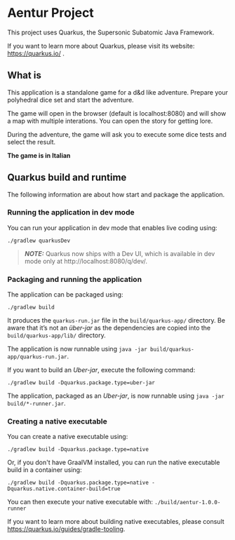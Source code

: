 # Aentur Project

This project uses Quarkus, the Supersonic Subatomic Java Framework.

If you want to learn more about Quarkus, please visit its website: https://quarkus.io/ .

## What is

This application is a standalone game for a d&d like adventure. Prepare your polyhedral dice set and start the adventure.

The game will open in the browser (default is localhost:8080) and will show a map with multiple interations. You can open the story for getting lore.

During the adventure, the game will ask you to execute some dice tests and select the result.

**The game is in Italian**

## Quarkus build and runtime

The following information are about how start and package the application.

### Running the application in dev mode

You can run your application in dev mode that enables live coding using:
```shell script
./gradlew quarkusDev
```

> **_NOTE:_**  Quarkus now ships with a Dev UI, which is available in dev mode only at http://localhost:8080/q/dev/.

### Packaging and running the application

The application can be packaged using:

```shell script
./gradlew build
```

It produces the `quarkus-run.jar` file in the `build/quarkus-app/` directory.
Be aware that it’s not an _über-jar_ as the dependencies are copied into the `build/quarkus-app/lib/` directory.

The application is now runnable using `java -jar build/quarkus-app/quarkus-run.jar`.

If you want to build an *Uber-jar*, execute the following command:

```shell script
./gradlew build -Dquarkus.package.type=uber-jar
```

The application, packaged as an *Uber-jar*, is now runnable using `java -jar build/*-runner.jar`.

### Creating a native executable

You can create a native executable using: 
```shell script
./gradlew build -Dquarkus.package.type=native
```

Or, if you don't have GraalVM installed, you can run the native executable build in a container using: 
```shell script
./gradlew build -Dquarkus.package.type=native -Dquarkus.native.container-build=true
```

You can then execute your native executable with: `./build/aentur-1.0.0-runner`

If you want to learn more about building native executables, please consult https://quarkus.io/guides/gradle-tooling.
